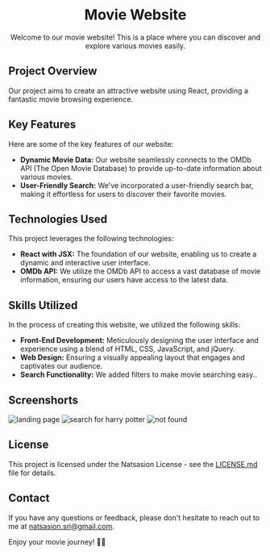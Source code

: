 <h1 align="center">Movie Website</h1>

<p align="center">
  Welcome to our movie website! This is a place where you can discover and explore various movies easily.
    <br>
    <!--<a href="https://nsicecream.netlify.app/index.html">[ Live Website ]</a>-->
</p>

## Project Overview
Our project aims to create an attractive website using React, providing a fantastic movie browsing experience.

## Key Features
Here are some of the key features of our website:
* **Dynamic Movie Data:** Our website seamlessly connects to the OMDb API (The Open Movie Database) to provide up-to-date information about various movies.
* **User-Friendly Search:** We've incorporated a user-friendly search bar, making it effortless for users to discover their favorite movies.

## Technologies Used
This project leverages the following technologies:
* **React with JSX:** The foundation of our website, enabling us to create a dynamic and interactive user interface.
* **OMDb API:** We utilize the OMDb API to access a vast database of movie information, ensuring our users have access to the latest data.

## Skills Utilized
In the process of creating this website, we utilized the following skills:

* **Front-End Development:** Meticulously designing the user interface and experience using a blend of HTML, CSS, JavaScript, and jQuery.
* **Web Design:** Ensuring a visually appealing layout that engages and captivates our audience.
* **Search Functionality:** We added filters to make movie searching easy..

## Screenshorts
![landing page](https://github.com/Natsasi-on/movies-website/assets/100752017/89da6e98-34ee-45fe-abd6-772dc1290220)
![search for harry potter](https://github.com/Natsasi-on/movies-website/assets/100752017/427a8ecc-b32f-44a2-8493-ea7a24566c91)
![not found](https://github.com/Natsasi-on/movies-website/assets/100752017/aab38c4b-a181-4dc1-8f2c-6fe2696bc59d)

## License
This project is licensed under the Natsasion License - see the [LICENSE.md](LICENSE) file for details.

<!--## Get Started
//Feel free to explore our live website to get a taste of what our ice cream restaurant has to offer.

//For more details, visit the [Live website](https://nsicecream.netlify.app/index.html).-->

## Contact
If you have any questions or feedback, please don't hesitate to reach out to me at [natsasion.sri@gmail.com](mailto:natsasion.sri@gmail.com).

Enjoy your movie journey! 🍿🎥

